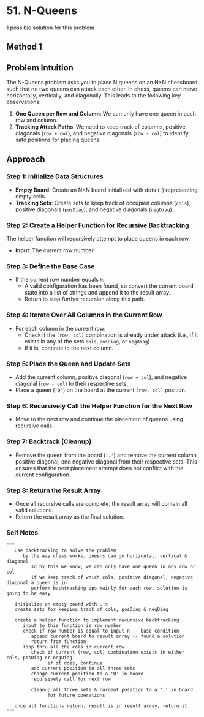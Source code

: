 # 51. N-Queens

1 possible solution for this problem  

## Method 1

## Problem Intuition
The N-Queens problem asks you to place N queens on an N×N chessboard such that no two queens can attack each other. In chess, queens can move horizontally, vertically, and diagonally. This leads to the following key observations:

1. **One Queen per Row and Column**: We can only have one queen in each row and column.
2. **Tracking Attack Paths**: We need to keep track of columns, positive diagonals (`row + col`), and negative diagonals (`row - col`) to identify safe positions for placing queens.

## Approach
### Step 1: Initialize Data Structures
- **Empty Board**: Create an N×N board initialized with dots (`.`) representing empty cells.
- **Tracking Sets**: Create sets to keep track of occupied columns (`cols`), positive diagonals (`posDiag`), and negative diagonals (`negDiag`).

### Step 2: Create a Helper Function for Recursive Backtracking
The helper function will recursively attempt to place queens in each row.

- **Input**: The current row number.

### Step 3: Define the Base Case
- If the current row number equals `N`:
  - A valid configuration has been found, so convert the current board state into a list of strings and append it to the result array.
  - Return to stop further recursion along this path.

### Step 4: Iterate Over All Columns in the Current Row
- For each column in the current row:
  - Check if the `(row, col)` combination is already under attack (i.e., if it exists in any of the sets `cols`, `posDiag`, or `negDiag`).
  - If it is, continue to the next column.

### Step 5: Place the Queen and Update Sets
- Add the current column, positive diagonal (`row + col`), and negative diagonal (`row - col`) to their respective sets.
- Place a queen (`'Q'`) on the board at the current `(row, col)` position.

### Step 6: Recursively Call the Helper Function for the Next Row
- Move to the next row and continue the placement of queens using recursive calls.

### Step 7: Backtrack (Cleanup)
- Remove the queen from the board (`'.'`) and remove the current column, positive diagonal, and negative diagonal from their respective sets. This ensures that the next placement attempt does not conflict with the current configuration.

### Step 8: Return the Result Array
- Once all recursive calls are complete, the result array will contain all valid solutions.
- Return the result array as the final solution.

### Self Notes


```
"""
   use backtracking to solve the problem
      by the way chess works, queens can go horizontal, vertical & diagonal
         so by this we know, we can only have one queen in any row or col
         if we keep track of which cols, positive diagonal, negative diagonal a queen is in
         perform backtracking ops mainly for each row, solution is going to be easy

   initialize an empty board with .'s
   create sets for keeping track of cols, posDiag & negDiag

   create a helper function to implement recursive backtracking
      input to this function is row number
      check if row number is equal to input n -- base condition
         append current board to result array -- found a solution
         return from function
      loop thru all the cols in current row
         check if current (row, col) combination exists in either cols, posDiag or negDiag
               if it does, continue
         add current position to all three sets
         change current position to a 'Q' in board
         recursively call for next row

         cleanup all three sets & current position to a '.' in board
               for future operations
   
   once all functions return, result is in result array, return it
"""
```
